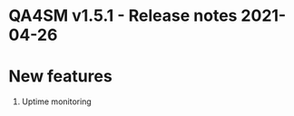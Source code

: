 QA4SM v1.5.1 - Release notes 2021-04-26
=======================================================

# New features

1.  Uptime monitoring